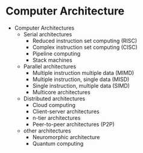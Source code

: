 # Computer Architecture


* Computer Architectures
  * Serial architectures
    - Reduced instruction set computing (RISC)
    - Complex instruction set computing (CISC)
    - Pipeline computing
    - Stack machines
  * Parallel architectures
    - Multiple instruction multiple data (MIMD)
    - Multiple instruction, single data (MISD)
    - Single instruction, multiple data (SIMD)
    - Multicore architectures
  * Distributed architectures
    - Cloud computing
    - Client-server architectures
    - n-tier architectures
    - Peer-to-peer architectures (P2P)
  * other architectures
    - Neuromorphic architecture
    - Quantum computing

